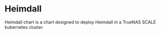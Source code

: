 # Heimdall

Heimdall chart is a chart designed to deploy Heimdall in a TrueNAS SCALE kubernetes cluster.
